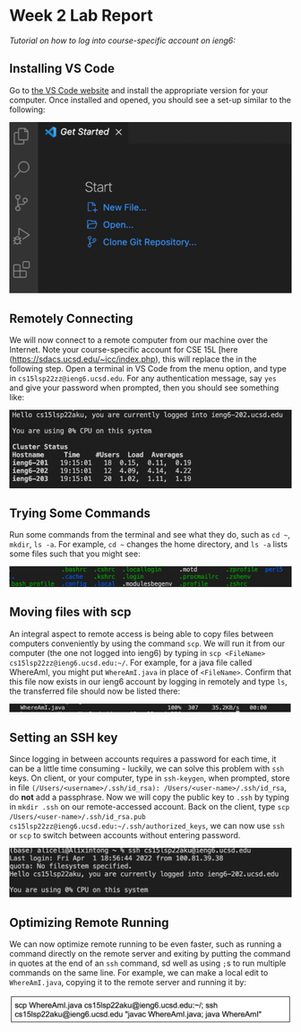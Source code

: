# Week 2 Lab Report

*Tutorial on how to log into course-specific account on ieng6:*

## Installing VS Code

Go to [the VS Code website](https://code.visualstudio.com/) and install the appropriate version for your computer. Once installed and opened, you should see a set-up similar to the following:

![Image](2-1.png)

## Remotely Connecting

We will now connect to a remote computer from our machine over the Internet. Note your course-specific account for CSE 15L [here (https://sdacs.ucsd.edu/~icc/index.php), this will replace the <zz> in the following step. Open a terminal in VS Code from the menu option, and type in `cs15lsp22zz@ieng6.ucsd.edu`. For any authentication message, say `yes` and give your password when prompted, then you should see something like:
  
![Image](2-2.png)

## Trying Some Commands

Run some commands from the terminal and see what they do, such as `cd ~`, `mkdir`, `ls -a`. For example, `cd ~` changes the home directory, and `ls -a` lists some files such that you might see:
  
![Image](2-3.png)

## Moving files with scp

An integral aspect to remote access is being able to copy files between computers conveniently by using the command `scp`. We will run it from our computer (the one not logged into ieng6) by typing in `scp <FileName> cs15lsp22zz@ieng6.ucsd.edu:~/`. For example, for a java file called WhereAmI, you might put `WhereAmI.java` in place of `<FileName>`. Confirm that this file now exists in our ieng6 account by logging in remotely and type `ls`, the transferred file should now be listed there:
  
![Image](2-4.png)

## Setting an SSH key

Since logging in between accounts requires a password for each time, it can be a little time consuming - luckily, we can solve this problem with `ssh` keys. On client, or your computer, type in `ssh-keygen`, when prompted, store in file `(/Users/<username>/.ssh/id_rsa): /Users/<user-name>/.ssh/id_rsa`, do **not** add a passphrase. Now we will copy the public key to `.ssh` by typing in `mkdir .ssh` on our remote-accessed account. Back on the client, type `scp /Users/<user-name>/.ssh/id_rsa.pub cs15lsp22zz@ieng6.ucsd.edu:~/.ssh/authorized_keys`, we can now use `ssh` or `scp` to switch between accounts without entering password.
  
![Image](2-5.png)

## Optimizing Remote Running
  
We can now optimize remote running to be even faster, such as running a command directly on the remote server and exiting by putting the command in quotes at the end of an `ssh` command, sd well as using `;`s to run multiple commands on the same line. For example, we can make a local edit to `WhereAmI.java`, copying it to the remote server and running it by:
  
![Image](2-6.png)
